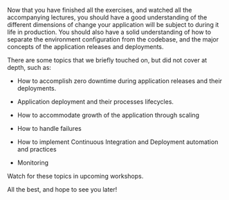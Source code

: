 Now that you have finished all the exercises,
and watched all the accompanying lectures,
you should have a good understanding of the different dimensions of
change your application will be subject to during it life in production.
You should also have a solid understanding of how to separate the
environment configuration from the codebase,
and the major concepts of the application releases and deployments.

There are some topics that we briefly touched on, but did not cover at
depth,
such as:

-   How to accomplish zero downtime during application releases and
    their deployments.

-   Application deployment and their processes lifecycles.

-   How to accommodate growth of the application through scaling

-   How to handle failures

-   How to implement Continuous Integration and Deployment automation
    and practices

-   Monitoring

Watch for these topics in upcoming workshops.

All the best,
and hope to see you later!
